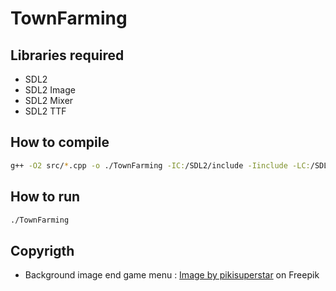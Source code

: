 # TownFarming

## Libraries required
- SDL2
- SDL2 Image
- SDL2 Mixer
- SDL2 TTF

## How to compile
```bash
g++ -O2 src/*.cpp -o ./TownFarming -IC:/SDL2/include -Iinclude -LC:/SDL2/lib -w -lmingw32 -lSDL2main -lSDL2 -lSDL2_image -lSDL2_mixer -lSDL2_ttf -mwindows
```

## How to run
```bash
./TownFarming
```

## Copyrigth
- Background image end game menu : <a href="https://www.freepik.com/free-vector/pixel-art-rural-landscape-background_49685499.htm#query=pixel%20art&position=3&from_view=keyword&track=ais&uuid=d27563f7-4b5d-4440-a8d9-02dfb56c9797">Image by pikisuperstar</a> on Freepik